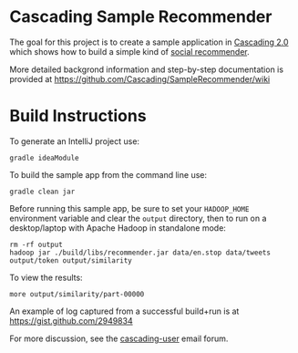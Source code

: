 Cascading Sample Recommender
============================
The goal for this project is to create a sample application in
[Cascading 2.0](http://www.cascading.org/) which shows how to build a
simple kind of [social
recommender](http://en.wikipedia.org/wiki/Recommender_system).

More detailed backgrond information and step-by-step documentation is provided at https://github.com/Cascading/SampleRecommender/wiki

Build Instructions
==================

To generate an IntelliJ project use:

    gradle ideaModule

To build the sample app from the command line use:

    gradle clean jar

Before running this sample app, be sure to set your `HADOOP_HOME` environment variable and clear the `output` directory, then to run on a desktop/laptop with Apache Hadoop in standalone mode:

    rm -rf output
    hadoop jar ./build/libs/recommender.jar data/en.stop data/tweets output/token output/similarity

To view the results:

    more output/similarity/part-00000

An example of log captured from a successful build+run is at https://gist.github.com/2949834

For more discussion, see the [cascading-user](https://groups.google.com/forum/?fromgroups#!forum/cascading-user) email forum.